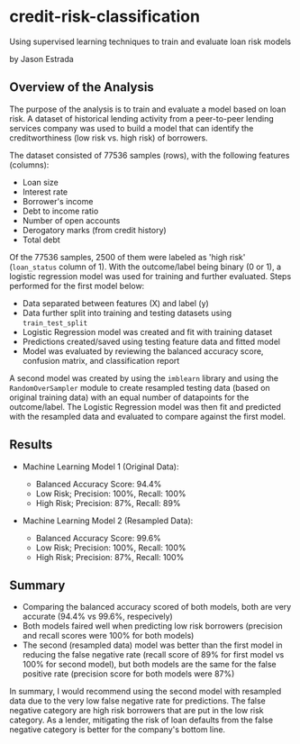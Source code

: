 # credit-risk-classification
Using supervised learning techniques to train and evaluate loan risk models

by Jason Estrada

## Overview of the Analysis

The purpose of the analysis is to train and evaluate a model based on loan risk.  A dataset of historical lending activity from a peer-to-peer lending services company was used to build a model that can identify the creditworthiness (low risk vs. high risk) of borrowers.

The dataset consisted of 77536 samples (rows), with the following features (columns):
- Loan size
- Interest rate
- Borrower's income
- Debt to income ratio
- Number of open accounts
- Derogatory marks (from credit history)
- Total debt

Of the 77536 samples, 2500 of them were labeled as 'high risk' (`loan_status` column of 1).  With the outcome/label being binary (0 or 1), a logistic regression model was used for training and further evaluated.  Steps performed for the first model below:

- Data separated between features (X) and label (y)
- Data further split into training and testing datasets using `train_test_split`
- Logistic Regression model was created and fit with training dataset
- Predictions created/saved using testing feature data and fitted model
- Model was evaluated by reviewing the balanced accuracy score, confusion matrix, and classification report

A second model was created by using the `imblearn` library and using the `RandomOverSampler` module to create resampled testing data (based on original training data) with an equal number of datapoints for the outcome/label.  The Logistic Regression model was then fit and predicted with the resampled data and evaluated to compare against the first model.

## Results

* Machine Learning Model 1 (Original Data):
  * Balanced Accuracy Score: 94.4%
  * Low Risk; Precision: 100%, Recall: 100%
  * High Risk; Precision: 87%, Recall: 89%



* Machine Learning Model 2 (Resampled Data):
  * Balanced Accuracy Score: 99.6%
  * Low Risk; Precision: 100%, Recall: 100%
  * High Risk; Precision: 87%, Recall: 100%

## Summary

- Comparing the balanced accuracy scored of both models, both are very accurate (94.4% vs 99.6%, respecively)
- Both models faired well when predicting low risk borrowers (precision and recall scores were 100% for both models)
- The second (resampled data) model was better than the first model in reducing the false negative rate (recall score of 89% for first model vs 100% for second model), but both models are the same for the false positive rate (precision score for both models were 87%)

In summary, I would recommend using the second model with resampled data due to the very low false negative rate for predictions.  The false negative category are high risk borrowers that are put in the low risk category.  As a lender, mitigating the risk of loan defaults from the false negative category is better for the company's bottom line.